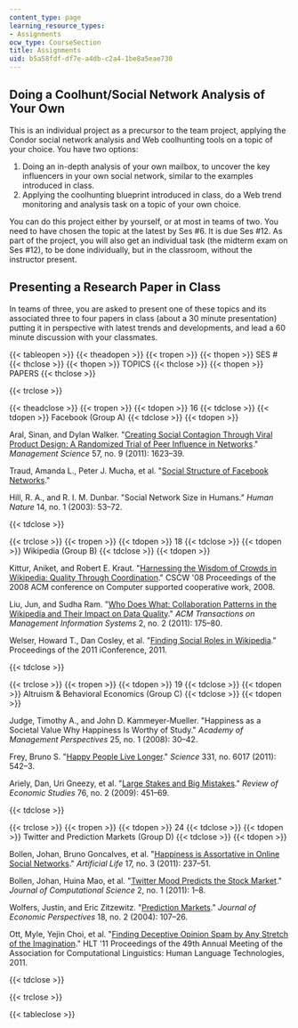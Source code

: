 ```yaml
---
content_type: page
learning_resource_types:
- Assignments
ocw_type: CourseSection
title: Assignments
uid: b5a58fdf-df7e-a4db-c2a4-1be8a5eae730
---
```


Doing a Coolhunt/Social Network Analysis of Your Own
----------------------------------------------------

This is an individual project as a precursor to the team project, applying the Condor social network analysis and Web coolhunting tools on a topic of your choice. You have two options:

1.  Doing an in-depth analysis of your own mailbox, to uncover the key influencers in your own social network, similar to the examples introduced in class.
2.  Applying the coolhunting blueprint introduced in class, do a Web trend monitoring and analysis task on a topic of your own choice.

You can do this project either by yourself, or at most in teams of two. You need to have chosen the topic at the latest by Ses #6. It is due Ses #12. As part of the project, you will also get an individual task (the midterm exam on Ses #12), to be done individually, but in the classroom, without the instructor present.

Presenting a Research Paper in Class
------------------------------------

In teams of three, you are asked to present one of these topics and its associated three to four papers in class (about a 30 minute presentation) putting it in perspective with latest trends and developments, and lead a 60 minute discussion with your classmates.

{{< tableopen >}}
{{< theadopen >}}
{{< tropen >}}
{{< thopen >}}
SES #
{{< thclose >}}
{{< thopen >}}
TOPICS
{{< thclose >}}
{{< thopen >}}
PAPERS
{{< thclose >}}

{{< trclose >}}

{{< theadclose >}}
{{< tropen >}}
{{< tdopen >}}
16
{{< tdclose >}}
{{< tdopen >}}
Facebook (Group A)
{{< tdclose >}}
{{< tdopen >}}


Aral, Sinan, and Dylan Walker. "[Creating Social Contagion Through Viral Product Design: A Randomized Trial of Peer Influence in Networks](http://dx.doi.org/10.1287/mnsc.1110.1421)." _Management Science_ 57, no. 9 (2011): 1623–39.

Traud, Amanda L., Peter J. Mucha, et al. "[Social Structure of Facebook Networks](http://arxiv.org/abs/1102.2166)."

Hill, R. A., and R. I. M. Dunbar. "Social Network Size in Humans." _Human Nature_ 14, no. 1 (2003): 53–72.


{{< tdclose >}}

{{< trclose >}}
{{< tropen >}}
{{< tdopen >}}
18
{{< tdclose >}}
{{< tdopen >}}
Wikipedia (Group B)
{{< tdclose >}}
{{< tdopen >}}


Kittur, Aniket, and Robert E. Kraut. "[Harnessing the Wisdom of Crowds in Wikipedia: Quality Through Coordination](http://dx.doi.org/10.1145/1460563.1460572)." CSCW '08 Proceedings of the 2008 ACM conference on Computer supported cooperative work, 2008.

Liu, Jun, and Sudha Ram. "[Who Does What: Collaboration Patterns in the Wikipedia and Their Impact on Data Quality](https://dx.doi.org/10.1145/1985347.1985352)." _ACM Transactions on Management Information Systems_ 2, no. 2 (2011): 175–80.

Welser, Howard T., Dan Cosley, et al. "[Finding Social Roles in Wikipedia](http://dx.doi.org/10.1145/1940761.1940778)." Proceedings of the 2011 iConference, 2011.


{{< tdclose >}}

{{< trclose >}}
{{< tropen >}}
{{< tdopen >}}
19
{{< tdclose >}}
{{< tdopen >}}
Altruism & Behavioral Economics (Group C)
{{< tdclose >}}
{{< tdopen >}}


Judge, Timothy A., and John D. Kammeyer-Mueller. "Happiness as a Societal Value Why Happiness Is Worthy of Study." _Academy of Management Perspectives_ 25, no. 1 (2008): 30–42.

Frey, Bruno S. "[Happy People Live Longer](http://dx.doi.org/10.1126/science.1201060)." _Science_ 331, no. 6017 (2011): 542–3.

Ariely, Dan, Uri Gneezy, et al. "[Large Stakes and Big Mistakes](http://dx.doi.org/10.1111/j.1467-937X.2009.00534.x)." _Review of Economic Studies_ 76, no. 2 (2009): 451–69.


{{< tdclose >}}

{{< trclose >}}
{{< tropen >}}
{{< tdopen >}}
24
{{< tdclose >}}
{{< tdopen >}}
Twitter and Prediction Markets (Group D)
{{< tdclose >}}
{{< tdopen >}}


Bollen, Johan, Bruno Goncalves, et al. "[Happiness is Assortative in Online Social Networks](http://dx.doi.org/10.1162/artl_a_00034)." _Artificial Life_ 17, no. 3 (2011): 237–51.

Bollen, Johan, Huina Mao, et al. "[Twitter Mood Predicts the Stock Market](http://dx.doi.org/10.1016/j.jocs.2010.12.007)." _Journal of Computational Science_ 2, no. 1 (2011): 1–8.

Wolfers, Justin, and Eric Zitzewitz. "[Prediction Markets](http://www.nber.org/papers/w10504)." _Journal of Economic Perspectives_ 18, no. 2 (2004): 107–26.

Ott, Myle, Yejin Choi, et al. "[Finding Deceptive Opinion Spam by Any Stretch of the Imagination](http://dl.acm.org/citation.cfm?id=2002512)." HLT '11 Proceedings of the 49th Annual Meeting of the Association for Computational Linguistics: Human Language Technologies, 2011.


{{< tdclose >}}

{{< trclose >}}

{{< tableclose >}}